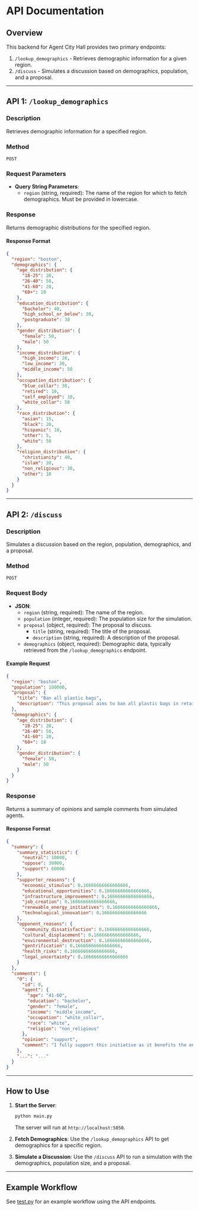 # API Documentation

## Overview
This backend for Agent City Hall provides two primary endpoints:

1. `/lookup_demographics` - Retrieves demographic information for a given region.
2. `/discuss` - Simulates a discussion based on demographics, population, and a proposal.

---

## API 1: **`/lookup_demographics`**

### **Description**
Retrieves demographic information for a specified region.

### **Method**
`POST`

### **Request Parameters**
- **Query String Parameters**:
  - `region` (string, required): The name of the region for which to fetch demographics. Must be provided in lowercase.

### **Response**
Returns demographic distributions for the specified region.

#### **Response Format**
```json
{
  "region": "boston",
  "demographics": {
    "age_distribution": {
      "18-25": 20,
      "26-40": 50,
      "41-60": 20,
      "60+": 10
    },
    "education_distribution": {
      "bachelor": 40,
      "high_school_or_below": 30,
      "postgraduate": 30
    },
    "gender_distribution": {
      "female": 50,
      "male": 50
    },
    "income_distribution": {
      "high_income": 20,
      "low_income": 30,
      "middle_income": 50
    },
    "occupation_distribution": {
      "blue_collar": 30,
      "retired": 10,
      "self_employed": 10,
      "white_collar": 50
    },
    "race_distribution": {
      "asian": 15,
      "black": 20,
      "hispanic": 10,
      "other": 5,
      "white": 50
    },
    "religion_distribution": {
      "christianity": 40,
      "islam": 20,
      "non_religious": 30,
      "other": 10
    }
  }
}
```

---

## API 2: **`/discuss`**

### **Description**
Simulates a discussion based on the region, population, demographics, and a proposal.

### **Method**
`POST`

### **Request Body**
- **JSON**:
  - `region` (string, required): The name of the region.
  - `population` (integer, required): The population size for the simulation.
  - `proposal` (object, required): The proposal to discuss.
    - `title` (string, required): The title of the proposal.
    - `description` (string, required): A description of the proposal.
  - `demographics` (object, required): Demographic data, typically retrieved from the `/lookup_demographics` endpoint.

#### **Example Request**
```json
{
  "region": "boston",
  "population": 100000,
  "proposal": {
    "title": "Ban all plastic bags",
    "description": "This proposal aims to ban all plastic bags in retail stores."
  },
  "demographics": {
    "age_distribution": {
      "18-25": 20,
      "26-40": 50,
      "41-60": 20,
      "60+": 10
    },
    "gender_distribution": {
      "female": 50,
      "male": 50
    }
  }
}
```

### **Response**
Returns a summary of opinions and sample comments from simulated agents.

#### **Response Format**
```json
{
  "summary": {
    "summary_statistics": {
      "neutral": 10000,
      "oppose": 30000,
      "support": 60000
    },
    "supporter_reasons": {
      "economic_stimulus": 0.16666666666666666,
      "educational_opportunities": 0.16666666666666666,
      "infrastructure_improvement": 0.16666666666666666,
      "job_creation": 0.16666666666666666,
      "renewable_energy_initiatives": 0.16666666666666666,
      "technological_innovation": 0.16666666666666666
    },
    "opponent_reasons": {
      "community_dissatisfaction": 0.16666666666666666,
      "cultural_displacement": 0.16666666666666666,
      "environmental_destruction": 0.16666666666666666,
      "gentrification": 0.16666666666666666,
      "health_risks": 0.16666666666666666,
      "legal_uncertainty": 0.16666666666666666
    }
  },
  "comments": {
    "0": {
      "id": 0,
      "agent": {
        "age": "41-60",
        "education": "bachelor",
        "gender": "female",
        "income": "middle_income",
        "occupation": "white_collar",
        "race": "white",
        "religion": "non_religious"
      },
      "opinion": "support",
      "comment": "I fully support this initiative as it benefits the environment."
    },
    "...": "..."
  }
}
```

---

## How to Use

1. **Start the Server**:
   ```bash
   python main.py
   ```
   The server will run at `http://localhost:5050`.

2. **Fetch Demographics**:
   Use the `/lookup_demographics` API to get demographics for a specific region.

3. **Simulate a Discussion**:
   Use the `/discuss` API to run a simulation with the demographics, population size, and a proposal.

---

## Example Workflow

See [test.py](https://github.com/jajamoa/agent-city-hall/blob/backend/test.py) for an example workflow using the API endpoints.
